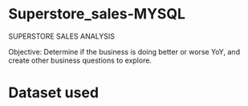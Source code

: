 # Superstore_sales-MYSQL

SUPERSTORE SALES ANALYSIS

Objective: Determine if the business is doing better or worse YoY, 
and create other business questions to explore.

# Dataset used
